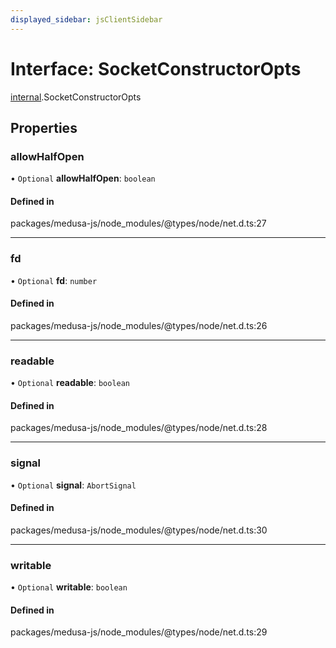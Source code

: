 ```yaml
---
displayed_sidebar: jsClientSidebar
---
```


# Interface: SocketConstructorOpts

[internal](../modules/internal-8.md).SocketConstructorOpts

## Properties

### allowHalfOpen

• `Optional` **allowHalfOpen**: `boolean`

#### Defined in

packages/medusa-js/node_modules/@types/node/net.d.ts:27

___

### fd

• `Optional` **fd**: `number`

#### Defined in

packages/medusa-js/node_modules/@types/node/net.d.ts:26

___

### readable

• `Optional` **readable**: `boolean`

#### Defined in

packages/medusa-js/node_modules/@types/node/net.d.ts:28

___

### signal

• `Optional` **signal**: `AbortSignal`

#### Defined in

packages/medusa-js/node_modules/@types/node/net.d.ts:30

___

### writable

• `Optional` **writable**: `boolean`

#### Defined in

packages/medusa-js/node_modules/@types/node/net.d.ts:29
